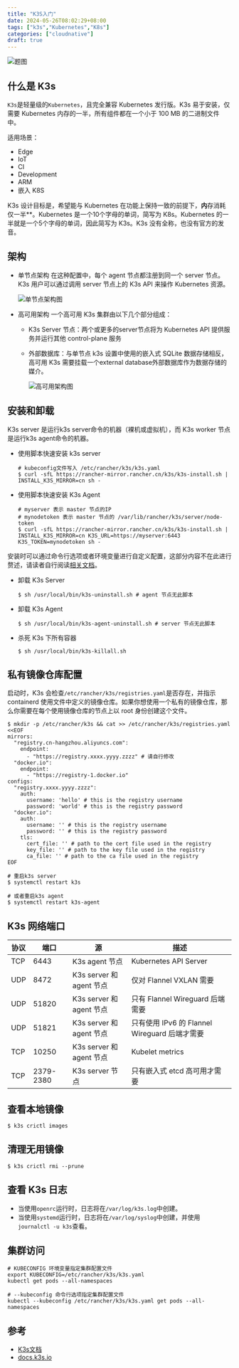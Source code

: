 ```yaml
---
title: "K3S入门"
date: 2024-05-26T08:02:29+08:00
tags: ["k3s","Kubernetes","K8s"]
categories: ["cloudnative"]
draft: true
---
```


![题图](https://voidint.github.io/cloudnative/how-it-works-k3s-revised.jpg)

## 什么是 K3s
`K3s`是轻量级的`Kubernetes`，且完全兼容 Kubernetes 发行版。K3s 易于安装，仅需要 Kubernetes 内存的一半，所有组件都在一个小于 100 MB 的二进制文件中。

适用场景：
- Edge
- IoT
- CI
- Development
- ARM
- 嵌入 K8S

K3s 设计目标是，希望能与 Kubernetes 在功能上保持一致的前提下，**内**存消耗仅一半**。Kubernetes 是一个10个字母的单词，简写为 K8s。Kubernetes 的一半就是一个5个字母的单词，因此简写为 K3s。K3s 没有全称，也没有官方的发音。


## 架构

- 单节点架构
在这种配置中，每个 agent 节点都注册到同一个 server 节点。K3s 用户可以通过调用 server 节点上的 K3s API 来操作 Kubernetes 资源。

    ![单节点架构图](https://voidint.github.io/cloudnative/k3s-architecture-single-server.jpg)

- 高可用架构
一个高可用 K3s 集群由以下几个部分组成：
  - K3s Server 节点：两个或更多的server节点将为 Kubernetes API 提供服务并运行其他 control-plane 服务
  - 外部数据库：与单节点 k3s 设置中使用的嵌入式 SQLite 数据存储相反，高可用 K3s 需要挂载一个external database外部数据库作为数据存储的媒介。
  
    ![高可用架构图](https://voidint.github.io/cloudnative/k3s-architecture-ha-embedded.jpg)


## 安装和卸载
K3s server 是运行k3s server命令的机器（裸机或虚拟机），而 K3s worker 节点是运行k3s agent命令的机器。

- 使用脚本快速安装 k3s server

    ```shell
    # kubeconfig文件写入 /etc/rancher/k3s/k3s.yaml
    $ curl -sfL https://rancher-mirror.rancher.cn/k3s/k3s-install.sh | INSTALL_K3S_MIRROR=cn sh -
    ```

- 使用脚本快速安装 K3s Agent

    ```shell
    # myserver 表示 master 节点的IP
    # mynodetoken 表示 master 节点的 /var/lib/rancher/k3s/server/node-token
    $ curl -sfL https://rancher-mirror.rancher.cn/k3s/k3s-install.sh | INSTALL_K3S_MIRROR=cn K3S_URL=https://myserver:6443 K3S_TOKEN=mynodetoken sh -
    ```

安装时可以通过命令行选项或者环境变量进行自定义配置，这部分内容不在此进行赘述，请读者自行阅读[相关文档](https://docs.rancher.cn/docs/k3s/installation/install-options/_index)。

- 卸载 K3s Server

    ```shell
    $ sh /usr/local/bin/k3s-uninstall.sh # agent 节点无此脚本
    ```

- 卸载 K3s Agent

    ```shell
    $ sh /usr/local/bin/k3s-agent-uninstall.sh # server 节点无此脚本
    ```

- 杀死 K3s 下所有容器

    ```shell
    $ sh /usr/local/bin/k3s-killall.sh
    ```

## 私有镜像仓库配置

启动时，K3s 会检查`/etc/rancher/k3s/registries.yaml`是否存在，并指示 containerd 使用文件中定义的镜像仓库。如果你想使用一个私有的镜像仓库，那么你需要在每个使用镜像仓库的节点上以 root 身份创建这个文件。

```shell
$ mkdir -p /etc/rancher/k3s && cat >> /etc/rancher/k3s/registries.yaml <<EOF
mirrors:
  "registry.cn-hangzhou.aliyuncs.com":
    endpoint:
      - "https://registry.xxxx.yyyy.zzzz" # 请自行修改
  "docker.io":
    endpoint:
      - "https://registry-1.docker.io"
configs:
  "registry.xxxx.yyyy.zzzz":
    auth:
      username: 'hello' # this is the registry username
      password: 'world' # this is the registry password
  "docker.io":
    auth:
      username: '' # this is the registry username
      password: '' # this is the registry password
    tls:
      cert_file: '' # path to the cert file used in the registry
      key_file: '' # path to the key file used in the registry
      ca_file: '' # path to the ca file used in the registry
EOF

# 重启k3s server
$ systemctl restart k3s

# 或者重启k3s agent
$ systemctl restart k3s-agent
```

## K3s 网络端口

| 协议 | 端口 | 源 | 描述 |
| --- | --- | --- | --- |
| TCP | 6443 | K3s agent 节点 | Kubernetes API Server |
| UDP | 8472 | K3s server 和 agent 节点 | 仅对 Flannel VXLAN 需要 |
| UDP | 51820 | K3s server 和 agent 节点 | 只有 Flannel Wireguard 后端需要 |
| UDP | 51821 | K3s server 和 agent 节点	 | 只有使用 IPv6 的 Flannel Wireguard 后端才需要 |
| TCP | 10250 | K3s server 和 agent 节点	 | Kubelet metrics |
| TCP | 2379-2380 | K3s server 节点 | 只有嵌入式 etcd 高可用才需要 |



## 查看本地镜像
```shell
$ k3s crictl images
```

## 清理无用镜像
```shell
$ k3s crictl rmi --prune
```

## 查看 K3s 日志
- 当使用`openrc`运行时，日志将在`/var/log/k3s.log`中创建。
- 当使用`systemd`运行时，日志将在`/var/log/syslog`中创建，并使用`journalctl -u k3s`查看。
  


## 集群访问
```shell
# KUBECONFIG 环境变量指定集群配置文件
export KUBECONFIG=/etc/rancher/k3s/k3s.yaml 
kubectl get pods --all-namespaces

# --kubeconfig 命令行选项指定集群配置文件
kubectl --kubeconfig /etc/rancher/k3s/k3s.yaml get pods --all-namespaces
```

## 参考
- [K3s文档](https://docs.rancher.cn/docs/k3s/_index)
- [docs.k3s.io](https://docs.k3s.io/zh/)